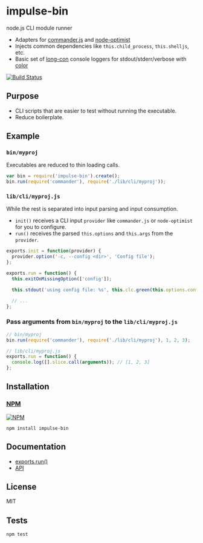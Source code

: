 # impulse-bin

node.js CLI module runner

* Adapters for [commander.js](https://github.com/visionmedia/commander.js) and [node-optimist](https://github.com/substack/node-optimist)
* Injects common dependencies like `this.child_process`, `this.shelljs`, etc.
* Basic set of [long-con](https://github.com/codeactual/long-con) console loggers for stdout/stderr/verbose with [color](https://github.com/medikoo/cli-color)

[![Build Status](https://travis-ci.org/codeactual/impulse-bin.png)](https://travis-ci.org/codeactual/impulse-bin)

## Purpose

* CLI scripts that are easier to test without running the executable.
* Reduce boilerplate.

## Example

### `bin/myproj`

Executables are reduced to thin loading calls.

```js
var bin = require('impulse-bin').create();
bin.run(require('commander'), require('./lib/cli/myproj'));
```

### `lib/cli/myproj.js`

While the rest is separated into input parsing and input consumption.

* `init()` receives a CLI input `provider` like `commander.js` or `node-optimist` for you to configure.
* `run()` receives the parsed `this.options` and `this.args` from the `provider`.

```js
exports.init = function(provider) {
  provider.option('-c, --config <dir>', 'Config file');
};

exports.run = function() {
  this.exitOnMissingOption(['config']);

  this.stdout('using config file: %s', this.clc.green(this.options.config));

  // ...
};
```

### Pass arguments from `bin/myproj` to the `lib/cli/myproj.js`

```js
// bin/myproj
bin.run(require('commander'), require('./lib/cli/myproj'), 1, 2, 3);

// lib/cli/myproj.js
exports.run = function() {
  console.log([].slice.call(arguments)); // [1, 2, 3]
};
```

## Installation

### [NPM](https://npmjs.org/package/impulse-bin)

[![NPM](https://nodei.co/npm/impulse-bin.png?downloads=true)](https://nodei.co/npm/impulse-bin/)

    npm install impulse-bin

## Documentation

* [exports.run()](docs/exports-run.md)
* [API](docs/ImpulseBin.md)

## License

  MIT

## Tests

    npm test
